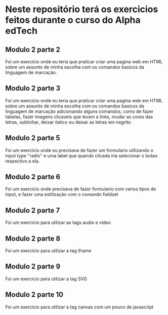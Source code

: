 # Neste repositório terá os exercicios feitos durante o curso do Alpha edTech

## Modulo 2 parte 2
Foi um exercício onde eu teria que praticar criar uma pagina web em HTML sobre um assunto de minha escolha com os comandos basicos da linguagem de marcação.

## Modulo 2 parte 3
Foi um exercício onde eu teria que praticar criar uma pagina web em HTML sobre um assunto de minha escolha com os comandos basicos da linguagem de marcação adicionando alguns comandos, como de fazer tabelas, fazer imagens clicaveis que levam a links, mudar as cores das letras, sublinhar, deixar italico ou deixar as letras em negrito.

## Modulo 2 parte 5
Foi um exercício onde eu precisava de fazer um formulario utilizando o input type "radio" e uma label que quando clicada iria selecionar o botao respectivo a ela.

## Modulo 2 parte 6
Foi um exercicio onde precisava de fazer formulario com varios tipos de input, e fazer uma estilização com o comando fieldset 

## Modulo 2 parte 7
Foi um exercicio para utilizar as tags audio e video

## Modulo 2 parte 8
Foi um exercicio para utilizar a tag iframe

## Modulo 2 parte 9
Foi um exercicio para utilizar a tag SVG

## Modulo 2 parte 10
Foi um exercicio para utilizar a tag canvas com um pouco de javascript